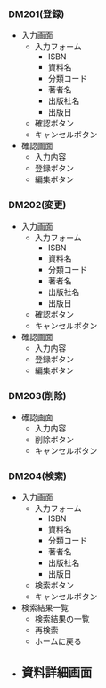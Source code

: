 ### DM201(登録)
- 入力画面
  - 入力フォーム
    - ISBN
    - 資料名
    - 分類コード
    - 著者名
    - 出版社名
    - 出版日
  - 確認ボタン 
  - キャンセルボタン
- 確認画面
    - 入力内容
    - 登録ボタン
    - 編集ボタン

### DM202(変更)
- 入力画面
  - 入力フォーム
    - ISBN
    - 資料名
    - 分類コード
    - 著者名
    - 出版社名
    - 出版日
  - 確認ボタン 
  - キャンセルボタン
- 確認画面
    - 入力内容
    - 登録ボタン
    - 編集ボタン

### DM203(削除)
- 確認画面
    - 入力内容
    - 削除ボタン
    - キャンセルボタン

### DM204(検索)
- 入力画面
  - 入力フォーム
    - ISBN
    - 資料名
    - 分類コード
    - 著者名
    - 出版社名
    - 出版日
  - 検索ボタン 
  - キャンセルボタン
- 検索結果一覧
  - 検索結果の一覧
  - 再検索
  - ホームに戻る
- 資料詳細画面
  -  
